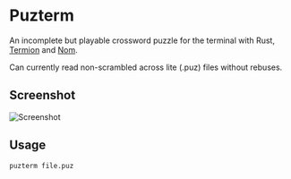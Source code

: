 # Puzterm

An incomplete but playable crossword puzzle for the terminal with Rust, [Termion](https://github.com/ticki/termion) and [Nom](https://github.com/Geal/nom).

Can currently read non-scrambled across lite (.puz) files without rebuses.

## Screenshot

![Screenshot](../readme-assets/readme-assets/screenshot-1.png?raw=true)

## Usage

```puzterm file.puz```

